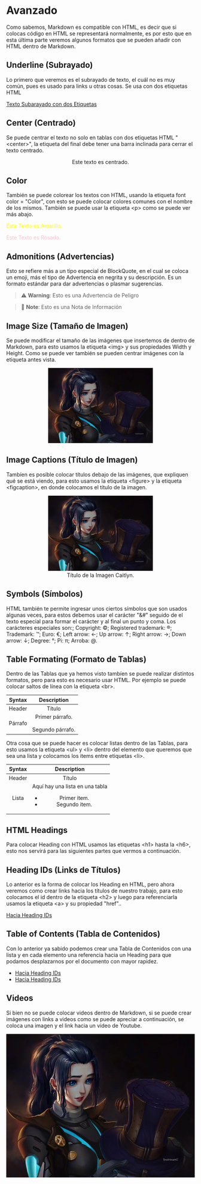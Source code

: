 # Avanzado

Como sabemos, Markdown es compatible con HTML, es decir que si colocas código en HTML se representará normalmente, es por esto que en esta última parte veremos algunos formatos que se pueden añadir con HTML dentro de Markdown.

## Underline (Subrayado)

Lo primero que veremos es el subrayado de texto, el cuál no es muy común, pues es usado para links u otras cosas. Se usa con dos etiquetas HTML <ins>

<ins>Texto Subarayado con dos Etiquetas<ins>

## Center (Centrado)

Se puede centrar el texto no solo en tablas con dos etiquetas HTML "<center\>", la etiqueta del final debe tener una barra inclinada para cerrar el texto centrado.

<center>Este texto es centrado.</center>

## Color

También se puede colorear los textos con HTML, usando la etiqueta font color = "Color", con esto se puede colocar colores comunes con el nombre de los mismos. También se puede usar la etiqueta <p\> como se puede ver más abajo.

<font color="yellow">Este Texto es Amarillo.</font>

<p style="color:pink">Este Texto es Rosado.</p>

## Admonitions (Advertencias)

Esto se refiere más a un tipo especial de BlockQuote, en el cual se coloca un emoji, más el tipo de Advertencia en negrita y su descripción. Es un formato estándar para dar advertencias o plasmar sugerencias.

> :warning: **Warning**: Esto es una Advertencia de Peligro

> :memo: **Note**: Esto es una Nota de Información

## Image Size (Tamaño de Imagen)

Se puede modificar el tamaño de las imágenes que insertemos de dentro de Markdown, para esto usamos la etiqueta <img\> y sus propiedades Width y Height. Como se puede ver también se pueden centrar imágenes con la etiqueta antes vista.

<center><img src="Images/General/General2.jpeg" width="280" height="200"></center>

## Image Captions (Título de Imagen)

Tambíen es posible colocar títulos debajo de las imágenes, que expliquen qué se está viendo, para esto usamos la etiqueta <figure\> y la etiqueta <figcaption\>, en donde colocamos el título de la imagen.

<figure>
    <center>
        <img src="Images/General/General2.jpeg"
             alt="Imagen de Caitlyn" width = "280" height="200">
        <figcaption>Título de la Imagen Caitlyn.</figcaption>
    </center>
</figure>

## Symbols (Símbolos)

HTML también te permite ingresar unos ciertos símbolos que son usados algunas veces, para estos debemos usar el carácter "&#" seguido de el texto especial para formar el carácter y al final un punto y coma. Los carácteres especiales son:; Copyright:  &copy;; Registered trademark: &reg;; Trademark: &trade;; Euro: &euro;; Left arrow:  &larr;; Up arrow: &uarr;; Right arrow: &rarr;; Down arrow: &darr;; Degree: &#176;; Pi: &#960;; Arroba: &#64;.

## Table Formating (Formato de Tablas)

Dentro de las Tablas que ya hemos visto tambíen se puede realizar distintos formatos, pero para esto es necesario usar HTML. Por ejemplo se puede colocar saltos de línea con la etiqueta <br\>.

| Syntax      | Description |
| :---------: | :---------: |
| Header      | Título |
| Párrafo   | Primer párrafo. <br><br> Segundo párrafo.|

Otra cosa que se puede hacer es colocar listas dentro de las Tablas, para esto usamos la etiqueta <ul\> y <li\> dentro del elemento que queremos que sea una lista y colocamos los items entre etiquetas <li\>.

| Syntax      | Description |
| :---------: | :---------: |
| Header      | Título |
| Lista       | Aquí hay una lista en una tabla <ul><li>Primer item.</li><li>Segundo item.</li></ul> |

## HTML Headings

Para colocar Heading con HTML usamos las etiquetas <h1\> hasta la <h6\>, esto nos servirá para las siguientes partes que vermos a continuación.

<h2 id="1">Heading IDs (Links de Títulos)</h2>

Lo anterior es la forma de colocar los Heading en HTML, pero ahora veremos como crear links hacia los títulos de nuestro trabajo, para esto colocamos el id dentro de la etiqueta <h2\> y luego para referenciarla usamos la etiqueta <a\> y su propiedad "href"..

<a href="#1">Hacia Heading IDs</a>

<h2 id="2">Table of Contents (Tabla de Contenidos)</h2>

Con lo anterior ya sabido podemos crear una Tabla de Contenidos con una lista y en cada elemento una referencia hacia un Heading para que podamos desplazarnos por el documento con mayor rapidez.

* <a href="#1">Hacia Heading IDs</a>
* <a href="#2">Hacia Heading IDs</a>

## Videos

Si bien no se puede colocar videos dentro de Markdown, si se puede crear imágenes con links a videos como se puede apreciar a continuación, se coloca una imagen y el link hacia un video de Youtube.

[![Imagen de Caitlyn](Images/General/General2.jpeg "Cancion de Caitlyn")](https://www.youtube.com/watch?v=K7FX-OdoCuY)
